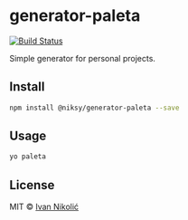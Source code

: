 # generator-paleta

[![Build Status][ci-img]][ci]

Simple generator for personal projects.

## Install

```sh
npm install @niksy/generator-paleta --save
```

## Usage

```sh
yo paleta
```

## License

MIT © [Ivan Nikolić](http://ivannikolic.com)

[ci]: https://travis-ci.org/niksy/generator-paleta
[ci-img]: https://img.shields.io/travis/niksy/generator-paleta/master.svg

